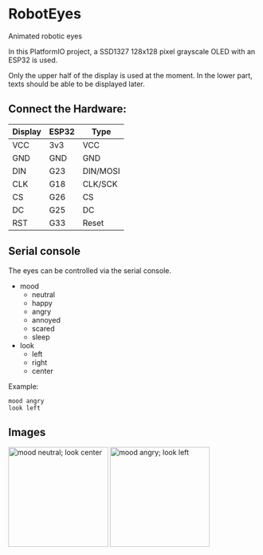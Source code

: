 # RobotEyes
Animated robotic eyes

In this PlatformIO project, a SSD1327 128x128 pixel grayscale OLED with an ESP32 is used.

Only the upper half of the display is used at the moment. In the lower part, texts should be able to be displayed later.

## Connect the Hardware:
Display|ESP32|Type
---|---|---
VCC|3v3|VCC
GND|GND|GND
DIN|G23|DIN/MOSI
CLK|G18|CLK/SCK
CS|G26|CS
DC|G25|DC
RST|G33|Reset

## Serial console
The eyes can be controlled via the serial console.

- mood
  - neutral
  - happy
  - angry
  - annoyed
  - scared
  - sleep
- look
  - left
  - right
  - center

Example:
```
mood angry
look left
```

## Images
<img src="https://user-images.githubusercontent.com/5315463/169717310-a40d3c82-a0b7-4cc4-8c9e-1a2052281bb6.jpg" alt="mood neutral; look center" data-canonical-src="https://user-images.githubusercontent.com/5315463/169717310-a40d3c82-a0b7-4cc4-8c9e-1a2052281bb6.jpg" width="200" /> <img src="https://user-images.githubusercontent.com/5315463/169717313-96819c65-1275-4dce-a514-4ca167dded51.jpg" alt="mood angry; look left" data-canonical-src="https://user-images.githubusercontent.com/5315463/169717313-96819c65-1275-4dce-a514-4ca167dded51.jpg" width="200" />
